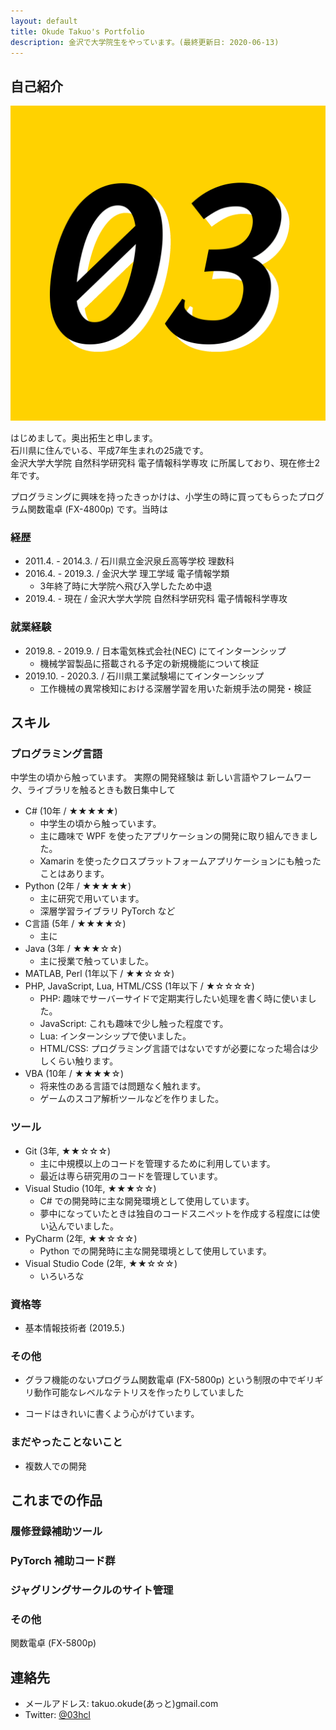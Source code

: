```yaml
---
layout: default
title: Okude Takuo's Portfolio
description: 金沢で大学院生をやっています。(最終更新日: 2020-06-13)
---
```


## 自己紹介

![(アイコン)](/imgs/03_simple.png)

はじめまして。奥出拓生と申します。  
石川県に住んでいる、平成7年生まれの25歳です。  
金沢大学大学院 自然科学研究科 電子情報科学専攻 に所属しており、現在修士2年です。

プログラミングに興味を持ったきっかけは、小学生の時に買ってもらったプログラム関数電卓 (FX-4800p) です。当時は

### 経歴

- 2011.4. - 2014.3. / 石川県立金沢泉丘高等学校 理数科
- 2016.4. - 2019.3. / 金沢大学 理工学域 電子情報学類
  - 3年終了時に大学院へ飛び入学したため中退
- 2019.4. - 現在 / 金沢大学大学院 自然科学研究科 電子情報科学専攻

### 就業経験

- 2019.8. - 2019.9. / 日本電気株式会社(NEC) にてインターンシップ
  - 機械学習製品に搭載される予定の新規機能について検証
- 2019.10. - 2020.3. / 石川県工業試験場にてインターンシップ
  - 工作機械の異常検知における深層学習を用いた新規手法の開発・検証

## スキル

### プログラミング言語

中学生の頃から触っています。
実際の開発経験は
新しい言語やフレームワーク、ライブラリを触るときも数日集中して

- C# (10年 / ★★★★★)
  - 中学生の頃から触っています。
  - 主に趣味で WPF を使ったアプリケーションの開発に取り組んできました。
  - Xamarin を使ったクロスプラットフォームアプリケーションにも触ったことはあります。
- Python (2年 / ★★★★★)
  - 主に研究で用いています。
  - 深層学習ライブラリ PyTorch など
- C言語 (5年 / ★★★★☆)
  - 主に
- Java (3年 / ★★★☆☆)
  - 主に授業で触っていました。
- MATLAB, Perl (1年以下 / ★★☆☆☆)
- PHP, JavaScript, Lua, HTML/CSS (1年以下 / ★☆☆☆☆)
  - PHP: 趣味でサーバーサイドで定期実行したい処理を書く時に使いました。
  - JavaScript: これも趣味で少し触った程度です。
  - Lua: インターンシップで使いました。
  - HTML/CSS: プログラミング言語ではないですが必要になった場合は少しくらい触ります。
- VBA  (10年 / ★★★★☆)
  - 将来性のある言語では問題なく触れます。
  - ゲームのスコア解析ツールなどを作りました。

### ツール

- Git (3年, ★★☆☆☆)
  - 主に中規模以上のコードを管理するために利用しています。
  - 最近は専ら研究用のコードを管理しています。
- Visual Studio (10年, ★★★☆☆)
  - C# での開発時に主な開発環境として使用しています。
  - 夢中になっていたときは独自のコードスニペットを作成する程度には使い込んでいました。
- PyCharm (2年, ★★☆☆☆)
  - Python での開発時に主な開発環境として使用しています。
- Visual Studio Code (2年, ★★☆☆☆)
  - いろいろな

### 資格等

- 基本情報技術者 (2019.5.)

### その他

- グラフ機能のないプログラム関数電卓 (FX-5800p) という制限の中でギリギリ動作可能なレベルなテトリスを作ったりしていました

- コードはきれいに書くよう心がけています。

### まだやったことないこと

- 複数人での開発

## これまでの作品

### 履修登録補助ツール

### PyTorch 補助コード群

### ジャグリングサークルのサイト管理

### その他

関数電卓 (FX-5800p)

## 連絡先

- メールアドレス: takuo.okude(あっと)gmail.com
- Twitter: [@03hcl](https://twitter.com/03hcl)
